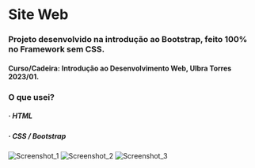 # Site Web
### Projeto desenvolvido na introdução ao Bootstrap, feito 100% no Framework sem CSS.
#### Curso/Cadeira: Introdução ao Desenvolvimento Web, Ulbra Torres 2023/01.

### O que usei?

##### · HTML
##### · CSS / Bootstrap

![Screenshot_1](https://github.com/ViniciusMat0s/ProjetoSite_HTMLCSSJS/assets/128171517/03c443d8-d8b5-4aa5-8b61-6415953ead34)
![Screenshot_2](https://github.com/ViniciusMat0s/ProjetoSite_HTMLCSSJS/assets/128171517/1ea47728-8cea-43d8-928a-e9be8ff3b60a)
![Screenshot_3](https://github.com/ViniciusMat0s/ProjetoSite_HTMLCSSJS/assets/128171517/e1f10eda-42a8-45e9-972b-7a2ebd7b312e)
